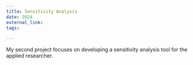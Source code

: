 ```yaml
---
title: Sensitivity Analysis
date: 2024
external_link: 
tags:

---
```


My second project focuses on developing a sensitivity analysis tool for the applied researcher.

<!--more-->
